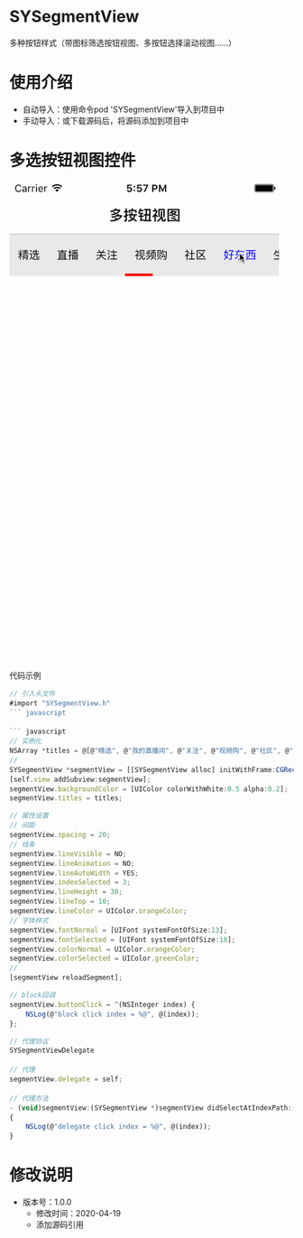 # SYSegmentView
多种按钮样式（带图标筛选按钮视图、多按钮选择滚动视图……）

# 使用介绍
* 自动导入：使用命令pod 'SYSegmentView'导入到项目中
* 手动导入：或下载源码后，将源码添加到项目中

# 多选按钮视图控件
![moreButton.gif](./images/moreButton.gif)


代码示例
``` javascript
// 引入头文件
#import "SYSegmentView.h"
``` javascript

``` javascript
// 实例化
NSArray *titles = @[@"精选", @"我的直播间", @"关注", @"视频购", @"社区", @"好东西", @"生活", @"数码", @"亲子", @"风尚", @"美食"];
//
SYSegmentView *segmentView = [[SYSegmentView alloc] initWithFrame:CGRectMake(0.0, 0.0, self.view.frame.size.width, 50.0)];
[self.view addSubview:segmentView];
segmentView.backgroundColor = [UIColor colorWithWhite:0.5 alpha:0.2];
segmentView.titles = titles;
``` 

``` javascript
// 属性设置
// 间距
segmentView.spacing = 20;
// 线条
segmentView.lineVisible = NO;
segmentView.lineAnimation = NO;
segmentView.lineAutoWidth = YES;
segmentView.indexSelected = 3;
segmentView.lineHeight = 30;
segmentView.lineTop = 10;
segmentView.lineColor = UIColor.orangeColor;
// 字体样式
segmentView.fontNormal = [UIFont systemFontOfSize:13];
segmentView.fontSelected = [UIFont systemFontOfSize:18];
segmentView.colorNormal = UIColor.orangeColor;
segmentView.colorSelected = UIColor.greenColor;
// 
[segmentView reloadSegment];
```

``` javascript
// block回调
segmentView.buttonClick = ^(NSInteger index) {
	NSLog(@"block click index = %@", @(index));
};
``` 

``` javascript
// 代理协议
SYSegmentViewDelegate

// 代理
segmentView.delegate = self;

// 代理方法
- (void)segmentView:(SYSegmentView *)segmentView didSelectAtIndexPath:(NSInteger)index
{
    NSLog(@"delegate click index = %@", @(index));
}

``` 


# 修改说明
* 版本号：1.0.0
  * 修改时间：2020-04-19
  * 添加源码引用



